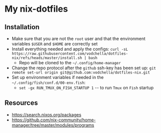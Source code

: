 My nix-dotfiles
===========

Installation
-------------
* Make sure that you are not the `root` user and that the environment variables `$USER` and `$HOME` are correctly set
* Install everything needed and apply the configs: `curl -sL https://raw.githubusercontent.com/vodchella/dotfiles-nix/refs/heads/master/install.sh | bash`
  - Repo will be cloned to the `~/.config/home-manager`
* Change the repo protocol after the `github` ssh-key has been set up: `git remote set-url origin git@github.com:vodchella/dotfiles-nix.git`
* Set up environment variables if needed in the `~/.config/fish/conf.d/00-env.fish`:
  - `set -gx RUN_TMUX_ON_FISH_STARTUP 1` -- to run `Tmux` on `Fish` startup

Resources
-------------
* https://search.nixos.org/packages
* https://github.com/nix-community/home-manager/tree/master/modules/programs
